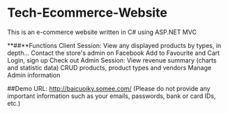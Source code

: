 # Tech-Ecommerce-Website
This is an e-commerce website written in C# using ASP.NET MVC

**##**Functions
Client Session:
  View any displayed products by types, in depth...
  Contact the store's admin on Facebook
  Add to Favourite and Cart
  Login, sign up
  Check out
Admin Session:
  View revenue summary (charts and statistic data)
  CRUD products, product types and vendors
  Manage Admin information

##Demo URL: 
http://baicuoiky.somee.com/
(Please do not provide any important information such as your emails, passwords, bank or card IDs, etc.)
